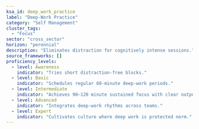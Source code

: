 ```yaml
---
ksa_id: deep_work_practice
label: "Deep‑Work Practice"
category: "Self Management"
cluster_tags:
  - "Focus"
sector: "cross_sector"
horizon: "perennial"
description: "Eliminates distraction for cognitively intense sessions."
source_frameworks: []
proficiency_levels:
  - level: Awareness
    indicator: "Tries short distraction‑free blocks."
  - level: Basic
    indicator: "Schedules regular 60‑minute deep‑work periods."
  - level: Intermediate
    indicator: "Achieves 90–120 minute sustained focus with clear outputs."
  - level: Advanced
    indicator: "Integrates deep‑work rhythms across teams."
  - level: Expert
    indicator: "Cultivates culture where deep work is protected norm."
---
```

